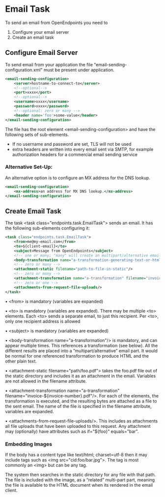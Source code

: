 # Email Task

To send an email from OpenEndpoints you need to

1. Configure your email server
2. Create an email task

## Configure Email Server

To send email from your application the file "email-sending-configuration.xml" must be present under application.

```xml
<email-sending-configuration>
    <server>hostname-to-connect-to</server>
    <!--optional-->
    <port>xxxx</port>
    <!--optional-->
    <username>xxxx</username>
    <password>xxxx</password>
    <!--optional: zero or many -->
    <header name='foo'>some-value</header>
</email-sending-configuration>
```

The file has the root element \<email-sending-configuration> and have the following sets of sub-elements.

* If no username and password are set, TLS will not be used
* extra headers are written into every email sent via SMTP, for example authorization headers for a commercial email sending service

### Alternative Set-Up:

An alternative option is to configure an MX address for the DNS lookup.

```xml
<email-sending-configuration>
    <mx-address>an address for MX DNS lookup.</mx-address>
</email-sending-configuration>
```

## Create Email Task

The task \<task class="endpoints.task.EmailTask"> sends an email. It has the following sub-elements configuring it:

```xml
<task class="endpoints.task.EmailTask">
    <from>me@my-email.com</from>
    <to>${client-email}</to>
    <subject>Message from OpenEndpoints</subject>
    <!-- one or many; "many" will create an multipart/alternative email part -->
    <body-transformation name="a-transformation-generating-text-or-html"/>
    <!-- zero or many -->
    <attachment-static filename="path-to-file-in-static"/>
    <!-- zero or many -->
    <attachment-transformation name="a-transformation" filename="invoice-${invoice-number}.pdf"/>
    <!-- zero or one -->
    <attachments-from-request-file-uploads/>
</task>
```

• \<from> is mandatory (variables are expanded)

• \<to> is mandatory (variables are expanded). There may be multiple \<to> elements. Each \<to> sends a separate email, to just this recipient. Per \<to>, only one recipient address is allowed

• \<subject> is mandatory (variables are expanded)

• \<body-transformation name="a-transformation"/> is mandatory, and can appear multiple times. This references a transformation (see below). All the different results are placed into a ”multipart/alternative” email part. It would be normal for one referenced transformation to produce HTML and the other plain text.

• \<attachment-static filename="path/foo.pdf"> takes the foo.pdf file out of the static directory and includes it as an attachment in the email. Variables are not allowed in the filename attribute.

• \<attachment-transformation name="a-transformation" filename="invoice-${invoice-number}.pdf"/>. For each of the elements, the transformation is executed, and the resulting bytes are attached as a file to the sent email. The name of the file is specified in the filename attribute, variables are expanded.

• \<attachments-from-request-file-uploads/>. This includes as attachments all file uploads that have been uploaded to this request. Any attachment may (optionally) have attributes such as if="${foo}" equals="bar".

### Embedding Images

If the body has a content type like text/html; charset=utf-8 then it may include tags such as \<img src="cid:foo/bar.jpg">. The tag is most commonly an \<img> but can be any tag.

The system then searches in the static directory for any file with that path. The file is included with the image, as a “related” multi-part part, meaning the file is available to the HTML document when its rendered in the email client.
